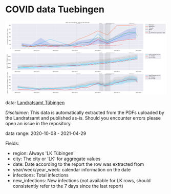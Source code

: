 # COVID data Tuebingen


![plot](https://raw.githubusercontent.com/FrankGrimm/COVID19-Data-LKTuebingen/main/tuebingen_since_02_2021.png)

data: [Landratsamt Tübingen](https://www.kreis-tuebingen.de/17094149.html)

*Disclaimer*: This data is automatically extracted from the PDFs uploaded by the Landratsamt and published as-is. Should you encounter errors please open an issue in the repository.

data range: 2020-10-08 - 2021-04-29

Fields:
- region: Always 'LK Tübingen'
- city: The city or 'LK' for aggregate values
- date: Date according to the report the row was extracted from
- year/week/year_week: calendar information on the date
- infections: Total infections
- new_infections: New infections (not available for LK rows, should consistently refer to the 7 days since the last report)
